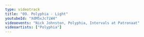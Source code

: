 ```yaml
---
type: videotrack
title: "09. Polyphia - Light"
youtubeId: "XdM5xJc7iW4"
videoevents: "Nick Johnston, Polyphia, Intervals at Patronaat"
videoartists: ["Polyphia"]
---
```


